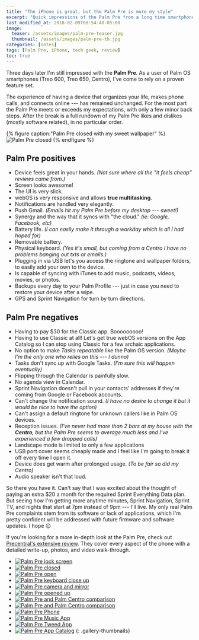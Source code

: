 ```yaml
---
title: "The iPhone is great, but the Palm Pre is more my style"
excerpt: "Quick impressions of the Palm Pre from a long time smartphone user."
last_modified_at: 2018-02-09T08:54:48-05:00
image: 
  teaser: /assets/images/palm-pre-teaser.jpg
  thumbnail: /assets/images/palm-pre-th.jpg
categories: [notes]
tags: [Palm Pre, iPhone, tech geek, review]
toc: true
---
```


Three days later I'm still impressed with the **Palm Pre**. As a user of Palm OS smartphones (Treo 600, Treo 650, Centro), I've come to rely on a proven feature set.

The experience of having a device that organizes your life, makes phone calls, and connects online --- has remained unchanged. For the most part the Palm Pre meets or exceeds my expectations, with only a few minor back steps. After the break is a full rundown of my Palm Pre likes and dislikes (mostly software related), in no particular order.

{% figure caption:"Palm Pre closed with my sweet wallpaper" %}
![Palm Pre closed](/assets/images/palm-pre-wallpaper.jpg)
{% endfigure %}

## Palm Pre positives

* Device feels great in your hands. *(Not sure where all the "it feels cheap" reviews came from.)*
* Screen looks awesome!
* The UI is very slick.
* webOS is very responsive and allows **true multitasking**.
* Notifications are handled very elegantly.
* Push Gmail. *(Emails hit my Palm Pre before my desktop --- sweet!)*
* Synergy and the way that it syncs with "the cloud." *(ie: Google, Facebook, etc)*
* Battery life. *(I can easily make it through a workday which is all I had hoped for)*
* Removable battery.
* Physical keyboard. *(Yes it's small, but coming from a Centro I have no problems banging out txts or emails.)*
* Plugging in via USB let's you access the ringtone and wallpaper folders, to easily add your own to the device.
* Is capable of syncing with iTunes to add music, podcasts, videos, movies, or photos.
* Backups every day to your Palm Profile --- just in case you need to restore your device after a wipe.
* GPS and Sprint Navigation for turn by turn directions.

## Palm Pre negatives

* Having to pay $30 for the Classic app. Booooooooo!
* Having to use Classic at all! Let's get true webOS versions on the App Catalog so I can stop using Classic for a few archaic applications.
* No option to make *Tasks repeatable* like the Palm OS version. *(Maybe I'm the only one who relies on this --- I dunno)*
* Tasks don't sync up with Google Tasks. *(I'm sure this will happen eventually)*
* Flipping through the Calendar is painfully slow.
* No agenda view in Calendar.
* Sprint Navigation doesn't pull in your contacts' addresses if they're coming from Google or Facebook accounts.
* Can't change the notification sound. *(I have no desire to change it but it would be nice to have the option)*
* Can't assign a default ringtone for unknown callers like in Palm OS devices.
* Reception issues. *(I've never had more than 2 bars at my house with the **Centro**, but the Palm Pre seems to average much less and I've experienced a few dropped calls)*
* Landscape mode is limited to only a few applications
* USB port cover seems cheaply made and I feel like I'm going to break it off every time I open it.
* Device does get warm after prolonged usage. *(To be fair so did my Centro)*
* Audio speaker isn't that loud.

So there you have it. Can't say that I was excited about the thought of paying an extra $20 a month for the required Sprint Everything Data plan. But seeing how I'm getting more anytime minutes, Sprint Navigation, Sprint TV, and nights that start at 7pm instead of 9pm --- I'll live. My only real Palm Pre complaints stem from its software or lack of applications, which I'm pretty confident will be addressed with future firmware and software updates. I hope :wink:

If you're looking for a more in-depth look at the Palm Pre, check out [Precentral's extensive review](https://web.archive.org/web/20100613121400/http://www.precentral.net/palm-pre-review). They cover every aspect of the phone with a detailed write-up, photos, and video walk-through.

* [![Palm Pre lock screen](/assets/images/354t.jpg)](/assets/images/354.jpg)
* [![Palm Pre closed](/assets/images/355t.jpg)](/assets/images/355.jpg)
* [![Palm Pre open](/assets/images/356t.jpg)](/assets/images/356.jpg)
* [![Palm Pre keyboard close up](/assets/images/357t.jpg)](/assets/images/357.jpg)
* [![Palm Pre camera and mirror](/assets/images/358t.jpg)](/assets/images/358.jpg)
* [![Palm Pre opened up](/assets/images/359t.jpg)](/assets/images/359.jpg)
* [![Palm Pre and Palm Centro comparison](/assets/images/360t.jpg)](/assets/images/360.jpg)
* [![Palm Pre and Palm Centro comparison](/assets/images/361t.jpg)](/assets/images/361.jpg)
* [![Palm Pre Phone](/assets/images/362t.jpg)](/assets/images/362.jpg)
* [![Palm Pre Music App](/assets/images/363t.jpg)](/assets/images/363.jpg)
* [![Palm Pre Tweed App](/assets/images/364t.jpg)](/assets/images/364.jpg)
* [![Palm Pre App Catalog](/assets/images/365t.jpg)](/assets/images/365.jpg)
{: .gallery-thumbnails}
